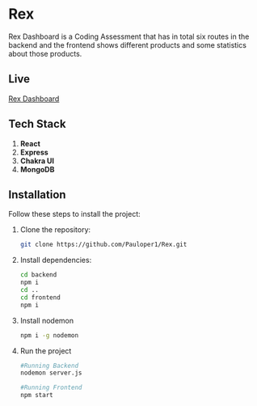 # Rex
Rex Dashboard is a Coding Assessment that has in total six routes in the backend and the frontend shows different products and some statistics about those products.

## Live
[Rex Dashboard](http://35.200.136.248/)
## Tech Stack

1. **React**
2. **Express**
3. **Chakra UI**
4. **MongoDB**

## Installation

Follow these steps to install the project:

1. Clone the repository:
   ```bash
   git clone https://github.com/Pauloper1/Rex.git

2. Install dependencies:
    ```bash
    cd backend
    npm i
    cd ..
    cd frontend
    npm i

3. Install nodemon
    ```bash
    npm i -g nodemon
4. Run the project
    ```bash
    #Running Backend
    nodemon server.js

    #Running Frontend
    npm start


